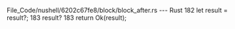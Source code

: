 File_Code/nushell/6202c67fe8/block/block_after.rs --- Rust
182                         let result = result?;                                                                                                            183                         result?
183                         return Ok(result);                                                                                                                   

